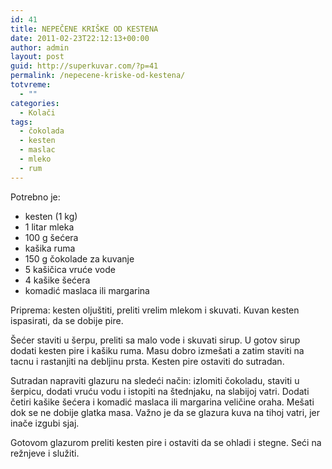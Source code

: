 ```yaml
---
id: 41
title: NEPEČENE KRIŠKE OD KESTENA
date: 2011-02-23T22:12:13+00:00
author: admin
layout: post
guid: http://superkuvar.com/?p=41
permalink: /nepecene-kriske-od-kestena/
totvreme:
  - ""
categories:
  - Kolači
tags:
  - čokolada
  - kesten
  - maslac
  - mleko
  - rum
---
```

Potrebno je:

  * kesten (1 kg)
  * 1 litar mleka
  * 100 g šećera
  * kašika ruma
  * 150 g čokolade za kuvanje
  * 5 kašičica vruće vode
  * 4 kašike šećera
  * komadić maslaca ili margarina

Priprema: kesten oljuštiti, preliti vrelim mlekom i skuvati. Kuvan kesten ispasirati, da se dobije pire.

Šećer staviti u šerpu, preliti sa malo vode i skuvati sirup. U gotov sirup dodati kesten pire i kašiku ruma. Masu dobro izmešati a zatim staviti na tacnu i rastanjiti na debljinu prsta. Kesten pire ostaviti do sutradan.

Sutradan napraviti glazuru na sledeći način: izlomiti čokoladu, staviti u šerpicu, dodati vruću vodu i istopiti na štednjaku, na slabijoj vatri. Dodati četiri kašike šećera i komadić maslaca ili margarina veličine oraha. Mešati dok se ne dobije glatka masa. Važno je da se glazura kuva na tihoj vatri, jer inače izgubi sjaj.

Gotovom glazurom preliti kesten pire i ostaviti da se ohladi i stegne. Seći na režnjeve i služiti.

&nbsp;

&nbsp;